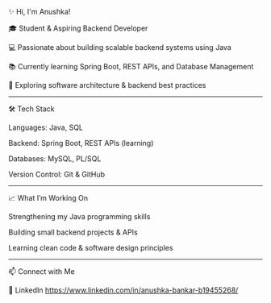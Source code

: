 ✨ Hi, I'm Anushka!

🎓 Student & Aspiring Backend Developer 

💻 Passionate about building scalable backend systems using Java

📚 Currently learning Spring Boot, REST APIs, and Database Management

🚀 Exploring software architecture & backend best practices

---

🛠️ Tech Stack

Languages: Java, SQL

Backend: Spring Boot, REST APIs (learning)

Databases: MySQL, PL/SQL

Version Control: Git & GitHub

---

📈 What I’m Working On

 Strengthening my Java programming skills
 
 Building small backend projects & APIs
 
 Learning clean code & software design principles

---

📫 Connect with Me

💼 LinkedIn   https://www.linkedin.com/in/anushka-bankar-b19455268/
